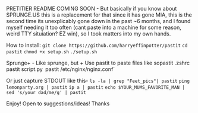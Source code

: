 PRETITIER README COMING SOON - But basically if you know about SPRUNGE.US this is a replacement for that since it has gone MIA, this is the second time its unexplicably gone down in the past ~6 months, and I found myself needing it too often (cant paste into a machine for some reason, weird TTY situiation? EZ win), so I took matters into my own hands.

How to install:
`git clone https://github.com/harryeffinpotter/pastit`
`cd pastit`
`chmod +x setup.sh`
`./setup.sh`

Sprunge+ - Like sprunge, but +
Use pastit to paste files like sopastit .zshrc`
`pastit script.py`
`pastit /etc/nginx/nginx.conf`

Or just capture STDOUT like this-
`ls -la | grep "Feet_pics"| pastit`
`ping lemonparty.org | pastit`
`ip a | pastit`
`echo $YOUR_MUMS_FAVORITE_MAN | sed 's/your dad/me/g' | pastit`


Enjoy! Open to suggestions/ideas! Thanks
